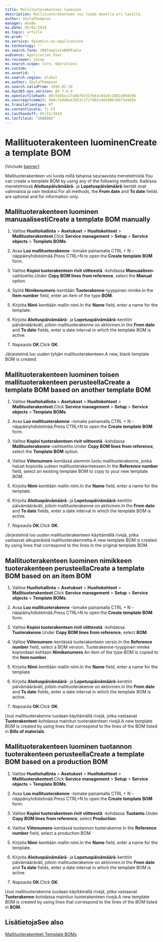 ```yaml
---
title: Mallituoterakenteen luominen
description: Mallituoterakenteen voi luoda monella eri tavalla.
author: ShylaThompson
manager: AnnBe
ms.date: 05/01/2018
ms.topic: article
ms.prod: ''
ms.service: dynamics-ax-applications
ms.technology: ''
ms.search.form: SMATemplateBOMTable
audience: Application User
ms.reviewer: josaw
ms.search.scope: Core, Operations
ms.custom: ''
ms.assetid: ''
ms.search.region: Global
ms.author: ShylaThompson
ms.search.validFrom: 2016-02-28
ms.dyn365.ops.version: AX 7.0.0
ms.openlocfilehash: 89c5d45ac27a8678c51fb63c0326c2802a094596
ms.sourcegitcommit: 9d4c7edd0ae2053c37c7d81cdd180b16bf3a9d3b
ms.translationtype: HT
ms.contentlocale: fi-FI
ms.lasthandoff: 05/15/2019
ms.locfileid: "1566582"
---
```

# <a name="create-a-template-bom"></a><span data-ttu-id="54cce-103">Mallituoterakenteen luominen</span><span class="sxs-lookup"><span data-stu-id="54cce-103">Create a template BOM</span></span>   

[!include [banner](../includes/banner.md)]


<span data-ttu-id="54cce-104">Mallituoterakenteen voi luoda millä tahansa seuraavista menetelmistä.</span><span class="sxs-lookup"><span data-stu-id="54cce-104">You can create a template BOM by using any of the following methods.</span></span> <span data-ttu-id="54cce-105">Kaikissa menetelmissä **Aloituspäivämäärä**- ja **Lopetuspäivämäärä**-kentät ovat valinnaisia ja vain tiedoksi.</span><span class="sxs-lookup"><span data-stu-id="54cce-105">For all methods, the **From date** and **To date** fields are optional and for information only.</span></span>

## <a name="create-a-template-bom-manually"></a><span data-ttu-id="54cce-106">Mallituoterakenteen luominen manuaalisesti</span><span class="sxs-lookup"><span data-stu-id="54cce-106">Create a template BOM manually</span></span>

1.  <span data-ttu-id="54cce-107">Valitse **Huoltohallinta** \> **Asetukset** \> **Huoltokohteet** \> **Mallituoterakenteet**.</span><span class="sxs-lookup"><span data-stu-id="54cce-107">Click **Service management** \> **Setup** \> **Service objects** \> **Template BOMs**.</span></span>

2.  <span data-ttu-id="54cce-108">Avaa **Luo mallituoterakenne** -lomake painamalla CTRL + N -näppäinyhdistelmää.</span><span class="sxs-lookup"><span data-stu-id="54cce-108">Press CTRL+N to open the **Create template BOM** form.</span></span>

3.  <span data-ttu-id="54cce-109">Valitse **Kopioi tuoterakenteen rivit viitteestä** -kohdassa **Manuaalinen**-vaihtoehto.</span><span class="sxs-lookup"><span data-stu-id="54cce-109">Under **Copy BOM lines from reference**, select the **Manual** option.</span></span>

4.  <span data-ttu-id="54cce-110">Syötä **Nimikenumero**-kenttään **Tuoterakenne**-tyyppinen nimike.</span><span class="sxs-lookup"><span data-stu-id="54cce-110">In the **Item number** field, enter an item of the type **BOM**.</span></span>

5.  <span data-ttu-id="54cce-111">Kirjoita **Nimi**-kenttään mallin nimi.</span><span class="sxs-lookup"><span data-stu-id="54cce-111">In the **Name** field, enter a name for the template.</span></span>

6.  <span data-ttu-id="54cce-112">Kirjoita **Aloituspäivämäärä**- ja **Lopetuspäivämäärä**-kenttiin päivämääräväli, jolloin mallituoterakenne on aktiivinen.</span><span class="sxs-lookup"><span data-stu-id="54cce-112">In the **From date** and **To date** fields, enter a date interval in which the template BOM is active.</span></span>

7.  <span data-ttu-id="54cce-113">Napsauta **OK**.</span><span class="sxs-lookup"><span data-stu-id="54cce-113">Click **OK**.</span></span>

<span data-ttu-id="54cce-114">Järjestelmä luo uuden tyhjän mallituoterakenteen.</span><span class="sxs-lookup"><span data-stu-id="54cce-114">A new, blank template BOM is created.</span></span>

## <a name="create-a-template-bom-based-on-another-template-bom"></a><span data-ttu-id="54cce-115">Mallituoterakenteen luominen toisen mallituoterakenteen perusteella</span><span class="sxs-lookup"><span data-stu-id="54cce-115">Create a template BOM based on another template BOM</span></span>

1.  <span data-ttu-id="54cce-116">Valitse **Huoltohallinta** \> **Asetukset** \> **Huoltokohteet** \> **Mallituoterakenteet**.</span><span class="sxs-lookup"><span data-stu-id="54cce-116">Click **Service management** \> **Setup** \> **Service objects** \> **Template BOMs**.</span></span>

2.  <span data-ttu-id="54cce-117">Avaa **Luo mallituoterakenne** -lomake painamalla CTRL + N -näppäinyhdistelmää.</span><span class="sxs-lookup"><span data-stu-id="54cce-117">Press CTRL+N to open the **Create template BOM** form.</span></span>

3.  <span data-ttu-id="54cce-118">Valitse **Kopioi tuoterakenteen rivit viitteestä** -kohdassa **Mallituoterakenne**-vaihtoehto.</span><span class="sxs-lookup"><span data-stu-id="54cce-118">Under **Copy BOM lines from reference**, select the **Template BOM** option.</span></span>

4.  <span data-ttu-id="54cce-119">Valitse **Viitenumero**-kentässä aiemmin luotu mallituoterakenne, jonka haluat kopioida uuteen mallituoterakenteeseen.</span><span class="sxs-lookup"><span data-stu-id="54cce-119">In the **Reference number** field, select an existing template BOM to copy to your new template BOM.</span></span>

5.  <span data-ttu-id="54cce-120">Kirjoita **Nimi**-kenttään mallin nimi.</span><span class="sxs-lookup"><span data-stu-id="54cce-120">In the **Name** field, enter a name for the template.</span></span>

6.  <span data-ttu-id="54cce-121">Kirjoita **Aloituspäivämäärä**- ja **Lopetuspäivämäärä**-kenttiin päivämääräväli, jolloin mallituoterakenne on aktiivinen.</span><span class="sxs-lookup"><span data-stu-id="54cce-121">In the **From date** and **To date** fields, enter a date interval in which the template BOM is active.</span></span>

7.  <span data-ttu-id="54cce-122">Napsauta **OK**.</span><span class="sxs-lookup"><span data-stu-id="54cce-122">Click **OK**.</span></span>

<span data-ttu-id="54cce-123">Järjestelmä luo uuden mallituoterakenteen käyttämällä rivejä, jotka vastaavat alkuperäistä mallituoterakennetta.</span><span class="sxs-lookup"><span data-stu-id="54cce-123">A new template BOM is created by using lines that correspond to the lines in the original template BOM.</span></span>

## <a name="create-a-template-bom-based-on-an-item-bom"></a><span data-ttu-id="54cce-124">Mallituoterakenteen luominen nimikkeen tuoterakenteen perusteella</span><span class="sxs-lookup"><span data-stu-id="54cce-124">Create a template BOM based on an item BOM</span></span>

1.  <span data-ttu-id="54cce-125">Valitse **Huoltohallinta** \> **Asetukset** \> **Huoltokohteet** \> **Mallituoterakenteet**.</span><span class="sxs-lookup"><span data-stu-id="54cce-125">Click **Service management** \> **Setup** \> **Service objects** \> **Template BOMs**.</span></span>

2.  <span data-ttu-id="54cce-126">Avaa **Luo mallituoterakenne** -lomake painamalla CTRL + N -näppäinyhdistelmää.</span><span class="sxs-lookup"><span data-stu-id="54cce-126">Press CTRL+N to open the **Create template BOM** form.</span></span>

3.  <span data-ttu-id="54cce-127">Valitse **Kopioi tuoterakenteen rivit viitteestä** -kohdassa **Tuoterakenne**.</span><span class="sxs-lookup"><span data-stu-id="54cce-127">Under **Copy BOM lines from reference**, select **BOM**.</span></span>

4.  <span data-ttu-id="54cce-128">Valitse **Viitenumero**-kentässä tuoterakenteen versio.</span><span class="sxs-lookup"><span data-stu-id="54cce-128">In the **Reference number** field, select a BOM version.</span></span> <span data-ttu-id="54cce-129">Tuoterakenne-tyyppinen nimike kopioidaan kohtaan **Nimikenumero**.</span><span class="sxs-lookup"><span data-stu-id="54cce-129">An item of the type BOM is copied to the **Item number**.</span></span>

5.  <span data-ttu-id="54cce-130">Kirjoita **Nimi**-kenttään mallin nimi.</span><span class="sxs-lookup"><span data-stu-id="54cce-130">In the **Name** field, enter a name for the template.</span></span>

6.  <span data-ttu-id="54cce-131">Kirjoita **Aloituspäivämäärä**- ja **Lopetuspäivämäärä**-kenttiin päivämääräväli, jolloin mallituoterakenne on aktiivinen.</span><span class="sxs-lookup"><span data-stu-id="54cce-131">In the **From date** and **To date** fields, enter a date interval in which the template BOM is active.</span></span>

7.  <span data-ttu-id="54cce-132">Napsauta **OK**.</span><span class="sxs-lookup"><span data-stu-id="54cce-132">Click **OK**.</span></span>

<span data-ttu-id="54cce-133">Uusi mallituoterakenne luodaan käyttämällä rivejä, jotka vastaavat **Tuoterakenteet**-kohdassa mainitun tuoterakenteen rivejä.</span><span class="sxs-lookup"><span data-stu-id="54cce-133">A new template BOM is created by using lines that correspond to the lines of the BOM listed in **Bills of materials**.</span></span>

## <a name="create-a-template-bom-based-on-a-production-bom"></a><span data-ttu-id="54cce-134">Mallituoterakenteen luominen tuotannon tuoterakenteen perusteella</span><span class="sxs-lookup"><span data-stu-id="54cce-134">Create a template BOM based on a production BOM</span></span>

1.  <span data-ttu-id="54cce-135">Valitse **Huoltohallinta** \> **Asetukset** \> **Huoltokohteet** \> **Mallituoterakenteet**.</span><span class="sxs-lookup"><span data-stu-id="54cce-135">Click **Service management** \> **Setup** \> **Service objects** \> **Template BOMs**.</span></span>

2.  <span data-ttu-id="54cce-136">Avaa **Luo mallituoterakenne** -lomake painamalla CTRL + N -näppäinyhdistelmää.</span><span class="sxs-lookup"><span data-stu-id="54cce-136">Press CTRL+N to open the **Create template BOM** form.</span></span>

3.  <span data-ttu-id="54cce-137">Valitse **Kopioi tuoterakenteen rivit viitteestä** -kohdassa **Tuotanto**.</span><span class="sxs-lookup"><span data-stu-id="54cce-137">Under **Copy BOM lines from reference**, select **Production**.</span></span>

4.  <span data-ttu-id="54cce-138">Valitse **Viitenumero**-kentässä tuotannon tuoterakenne.</span><span class="sxs-lookup"><span data-stu-id="54cce-138">In the **Reference number** field, select a production BOM.</span></span>

5.  <span data-ttu-id="54cce-139">Kirjoita **Nimi**-kenttään mallin nimi.</span><span class="sxs-lookup"><span data-stu-id="54cce-139">In the **Name** field, enter a name for the template.</span></span>

6.  <span data-ttu-id="54cce-140">Kirjoita **Aloituspäivämäärä**- ja **Lopetuspäivämäärä**-kenttiin päivämääräväli, jolloin mallituoterakenne on aktiivinen.</span><span class="sxs-lookup"><span data-stu-id="54cce-140">In the **From date** and **To date** fields, enter a date interval in which the template BOM is active.</span></span>

7.  <span data-ttu-id="54cce-141">Napsauta **OK**.</span><span class="sxs-lookup"><span data-stu-id="54cce-141">Click **OK**.</span></span>

<span data-ttu-id="54cce-142">Uusi mallituoterakenne luodaan käyttämällä rivejä, jotka vastaavat **Tuoterakenne**-kohdassa mainitun tuoterakenteen rivejä.</span><span class="sxs-lookup"><span data-stu-id="54cce-142">A new template BOM is created by using lines that correspond to the lines of the BOM listed in **BOM**.</span></span>

## <a name="see-also"></a><span data-ttu-id="54cce-143">Lisätietoja</span><span class="sxs-lookup"><span data-stu-id="54cce-143">See also</span></span>

[<span data-ttu-id="54cce-144">Mallituoterakenteet </span><span class="sxs-lookup"><span data-stu-id="54cce-144">Template BOMs</span></span>](template-boms.md)

  


